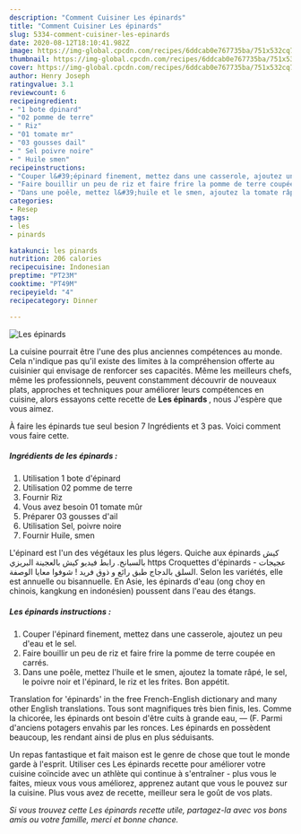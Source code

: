```yaml
---
description: "Comment Cuisiner Les épinards"
title: "Comment Cuisiner Les épinards"
slug: 5334-comment-cuisiner-les-epinards
date: 2020-08-12T18:10:41.982Z
image: https://img-global.cpcdn.com/recipes/6ddcab0e767735ba/751x532cq70/les-epinards-photo-principale-de-la-recette.jpg
thumbnail: https://img-global.cpcdn.com/recipes/6ddcab0e767735ba/751x532cq70/les-epinards-photo-principale-de-la-recette.jpg
cover: https://img-global.cpcdn.com/recipes/6ddcab0e767735ba/751x532cq70/les-epinards-photo-principale-de-la-recette.jpg
author: Henry Joseph
ratingvalue: 3.1
reviewcount: 6
recipeingredient:
- "1 bote dpinard"
- "02 pomme de terre"
- " Riz"
- "01 tomate mr"
- "03 gousses dail"
- " Sel poivre noire"
- " Huile smen"
recipeinstructions:
- "Couper l&#39;épinard finement, mettez dans une casserole, ajoutez un peu d&#39;eau et le sel."
- "Faire bouillir un peu de riz et faire frire la pomme de terre coupée en carrés."
- "Dans une poêle, mettez l&#39;huile et le smen, ajoutez la tomate râpé, le sel, le poivre noir et l&#39;épinard, le riz et les frites. Bon appétit."
categories:
- Resep
tags:
- les
- pinards

katakunci: les pinards 
nutrition: 206 calories
recipecuisine: Indonesian
preptime: "PT23M"
cooktime: "PT49M"
recipeyield: "4"
recipecategory: Dinner

---
```



![Les épinards](https://img-global.cpcdn.com/recipes/6ddcab0e767735ba/751x532cq70/les-epinards-photo-principale-de-la-recette.jpg)

La cuisine pourrait être l'une des plus anciennes compétences au monde. Cela n'indique pas qu'il existe des limites à la compréhension offerte au cuisinier qui envisage de renforcer ses capacités. Même les meilleurs chefs, même les professionnels, peuvent constamment découvrir de nouveaux plats, approches et techniques pour améliorer leurs compétences en cuisine, alors essayons cette recette de <strong> Les épinards </strong>, nous J'espère que vous aimez.

<!--inarticleads1-->

À faire les épinards tue seul besion 7 Ingrédients et 3 pas. Voici comment vous faire cette.

##### Ingrédients de les épinards :

1. Utilisation 1 bote d&#39;épinard
1. Utilisation 02 pomme de terre
1. Fournir  Riz
1. Vous avez besoin 01 tomate mûr
1. Préparer 03 gousses d&#39;ail
1. Utilisation  Sel, poivre noire
1. Fournir  Huile, smen


L&#39;épinard est l&#39;un des végétaux les plus légers. Quiche aux épinards كيش بالسبانخ. رابط فيديو كيش بالعجينة البريزي https Croquettes d&#39;épinards - عجيجات السلق بالدجاج طبق رائع و ذوق فريد ! شوفوا معايا الوصفة. Selon les variétés, elle est annuelle ou bisannuelle. En Asie, les épinards d&#39;eau (ong choy en chinois, kangkung en indonésien) poussent dans l&#39;eau des étangs. 

<!--inarticleads2-->

##### Les épinards instructions :

1. Couper l&#39;épinard finement, mettez dans une casserole, ajoutez un peu d&#39;eau et le sel.
1. Faire bouillir un peu de riz et faire frire la pomme de terre coupée en carrés.
1. Dans une poêle, mettez l&#39;huile et le smen, ajoutez la tomate râpé, le sel, le poivre noir et l&#39;épinard, le riz et les frites. Bon appétit.


Translation for &#39;épinards&#39; in the free French-English dictionary and many other English translations. Tous sont magnifiques très bien finis, les. Comme la chicorée, les épinards ont besoin d&#39;être cuits à grande eau, — (F. Parmi d&#39;anciens potagers envahis par les ronces. Les épinards en possèdent beaucoup, les rendant ainsi de plus en plus séduisants. 

<!--inarticleads1-->

<p>
Un repas fantastique et fait maison est le genre de chose que tout le monde garde à l'esprit. Utiliser ces Les épinards recette pour améliorer votre cuisine coïncide avec un athlète qui continue à s'entraîner - plus vous le faites, mieux vous vous améliorez, apprenez autant que vous le pouvez sur la cuisine. Plus vous avez de recette, meilleur sera le goût de vos plats.
</p>

<p>
<i>Si vous trouvez cette Les épinards recette utile, partagez-la avec vos bons amis ou votre famille, merci et bonne chance.</i>
</p>
